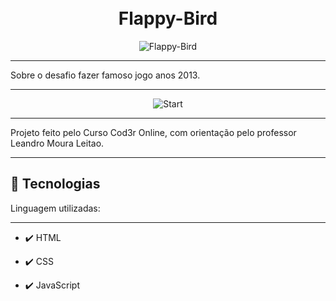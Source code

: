 
<h1 align="center">
<br>
Flappy-Bird
</h1>


<div align="center" >
  <img src="https://user-images.githubusercontent.com/53954022/85640431-2579a200-b662-11ea-88c7-936c106a4ec7.png" alt="Flappy-Bird">
</div>


<hr />
Sobre o desafio fazer famoso jogo anos 2013.
<hr />

<div align="center" >
  <img src="https://user-images.githubusercontent.com/53954022/85640496-51952300-b662-11ea-9a61-a66b3f1f8e2e.png" alt="Start">
</div>

<hr />
Projeto feito pelo Curso Cod3r Online, com orientação pelo professor Leandro Moura Leitao.
<hr />

## 🚀 Tecnologias
Linguagem utilizadas:
<hr />

- ✔️ HTML

- ✔️ CSS

- ✔️ JavaScript

